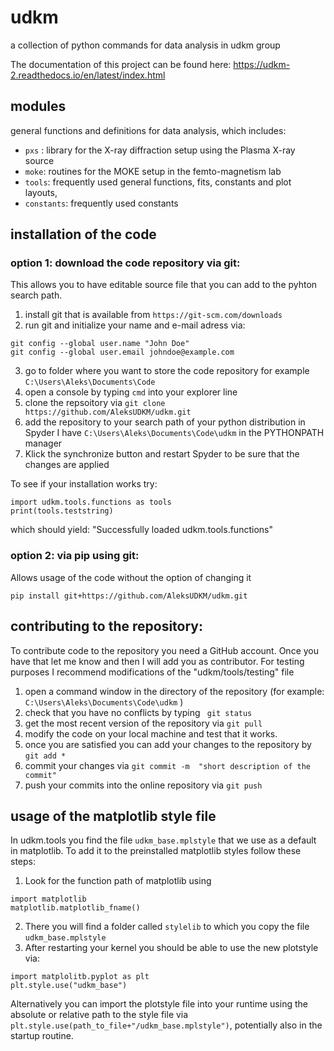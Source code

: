 # udkm
a collection of python commands for data analysis in udkm group

The documentation of this project can be found here: https://udkm-2.readthedocs.io/en/latest/index.html

## modules
general functions and definitions for data analysis, which includes:
- ```pxs``` : library for the X-ray diffraction setup using the Plasma X-ray source
- ```moke```: routines for the MOKE setup in the femto-magnetism lab
- ```tools```: frequently used general functions, fits, constants and plot layouts, 
- ```constants```: frequently used constants


## installation of the code

### option 1: download the code repository via git:
This allows you to have editable source file that you can add to the pyhton search path. 

1. install git that is available from ```https://git-scm.com/downloads```
2. run git and initialize your name and e-mail adress via:
  ``` 
  git config --global user.name "John Doe"
  git config --global user.email johndoe@example.com
  ```
3. go to folder where you want to store the code repository for example ```C:\Users\Aleks\Documents\Code``` 
4. open a console by typing  ```cmd``` into your explorer line
5. clone the repsoitory via ```git clone https://github.com/AleksUDKM/udkm.git```
6. add the repository to your search path of your python distribution 
   in Spyder I have ```C:\Users\Aleks\Documents\Code\udkm``` in the PYTHONPATH manager  
7. Klick the synchronize button and restart Spyder to be sure that the changes are applied

To see if your installation works try:
```
import udkm.tools.functions as tools
print(tools.teststring)
```
which should yield: "Successfully loaded udkm.tools.functions"


### option 2: via pip using git:
Allows usage of the code without the option of changing it

```pip install git+https://github.com/AleksUDKM/udkm.git ```

## contributing to the repository:

To contribute code to the repository you need a GitHub account. 
Once you have that let me know and then I will add you as contributor. 
For testing purposes I recommend modifications of the "udkm/tools/testing" file

1. open a command window in the directory of the repository (for example: ```C:\Users\Aleks\Documents\Code\udkm``` )
2. check that you have no conflicts by typing ``` git status``` 
3. get the most recent version of the repository via ``` git pull ```
4. modify the code on your local machine and test that it works. 
5. once you are satisfied you can add your changes to the repository by  ```git add * ```
6. commit your changes via ```git commit -m  "short description of the commit" ```
7. push your commits into the online repository via ```git push``` 

## usage of the matplotlib style file

In udkm.tools you find the file ```udkm_base.mplstyle``` that we use as a default in matplotlib.
To add it to the preinstalled matplotlib styles follow these steps:

1. Look for the function path of matplotlib using
```
import matplotlib
matplotlib.matplotlib_fname()
```
2. There you will find a folder called ```stylelib``` to which you copy the file ```udkm_base.mplstyle``` 
3. After restarting your kernel you should be able to use the new plotstyle via:
```
import matplolitb.pyplot as plt
plt.style.use("udkm_base")
``` 
Alternatively you can import the plotstyle file into your runtime using the absolute or relative path
to the style file via ```plt.style.use(path_to_file+"/udkm_base.mplstyle")```, potentially also in the startup routine.
